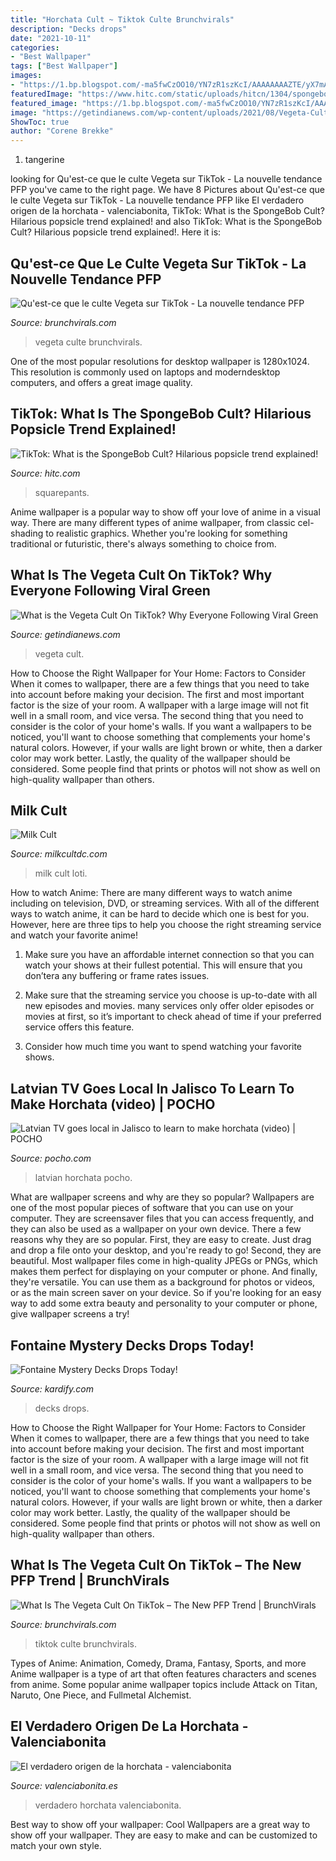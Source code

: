 ```yaml
---
title: "Horchata Cult ~ Tiktok Culte Brunchvirals"
description: "Decks drops"
date: "2021-10-11"
categories:
- "Best Wallpaper"
tags: ["Best Wallpaper"]
images:
- "https://1.bp.blogspot.com/-ma5fwCzOO10/YN7zR1szKcI/AAAAAAAAZTE/yX7mA67ujHYUK04NeuUk8DPT2_5r0vn2wCLcBGAsYHQ/s16000/Mystery%2BFontaine%2B2.jpg"
featuredImage: "https://www.hitc.com/static/uploads/hitcn/1304/spongebob_squarepants_1_1090829-1024x576.jpg"
featured_image: "https://1.bp.blogspot.com/-ma5fwCzOO10/YN7zR1szKcI/AAAAAAAAZTE/yX7mA67ujHYUK04NeuUk8DPT2_5r0vn2wCLcBGAsYHQ/s16000/Mystery%2BFontaine%2B2.jpg"
image: "https://getindianews.com/wp-content/uploads/2021/08/Vegeta-Cult-On-TikTok45-696x392.jpg"
ShowToc: true
author: "Corene Brekke"
---
```



1. tangerine 

	

		
looking for Qu&#039;est-ce que le culte Vegeta sur TikTok - La nouvelle tendance PFP you've came to the right page. We have 8 Pictures about Qu&#039;est-ce que le culte Vegeta sur TikTok - La nouvelle tendance PFP like El verdadero origen de la horchata - valenciabonita, TikTok: What is the SpongeBob Cult? Hilarious popsicle trend explained! and also TikTok: What is the SpongeBob Cult? Hilarious popsicle trend explained!. Here it is:
		
    
## Qu&#039;est-ce Que Le Culte Vegeta Sur TikTok - La Nouvelle Tendance PFP

<img loading=lazy src="https://i1.wp.com/brunchvirals.com/wp-content/uploads/2021/08/What-Is-The-Vegeta-Cult-On-TikTok-1.png?resize=300%2C185&amp;ssl=1" onerror="this.onerror=null;this.src='https://tse1.mm.bing.net/th?id=OIP.s3UTLuFgc22LYo2mM6uE_wAAAA&amp;pid=15.1';" alt="Qu&#039;est-ce que le culte Vegeta sur TikTok - La nouvelle tendance PFP">

_Source: brunchvirals.com_

>vegeta culte brunchvirals. 

	

One of the most popular resolutions for desktop wallpaper is 1280x1024. This resolution is commonly used on laptops and moderndesktop computers, and offers a great image quality.

    
## TikTok: What Is The SpongeBob Cult? Hilarious Popsicle Trend Explained!

<img loading=lazy src="https://www.hitc.com/static/uploads/hitcn/1304/spongebob_squarepants_1_1090829-1024x576.jpg" onerror="this.onerror=null;this.src='https://tse1.mm.bing.net/th?id=OIP.tcQ5UZv9h1aYAVyGXWbxXwHaEK&amp;pid=15.1';" alt="TikTok: What is the SpongeBob Cult? Hilarious popsicle trend explained!">

_Source: hitc.com_

>squarepants. 

	

Anime wallpaper is a popular way to show off your love of anime in a visual way. There are many different types of anime wallpaper, from classic cel-shading to realistic graphics. Whether you're looking for something traditional or futuristic, there's always something to choice from.

    
## What Is The Vegeta Cult On TikTok? Why Everyone Following Viral Green

<img loading=lazy src="https://getindianews.com/wp-content/uploads/2021/08/Vegeta-Cult-On-TikTok45-696x392.jpg" onerror="this.onerror=null;this.src='https://tse4.mm.bing.net/th?id=OIP.QBGTHCAjqraIlls-Dob9KgHaEK&amp;pid=15.1';" alt="What is the Vegeta Cult On TikTok? Why Everyone Following Viral Green">

_Source: getindianews.com_

>vegeta cult. 

	

How to Choose the Right Wallpaper for Your Home: Factors to Consider
When it comes to wallpaper, there are a few things that you need to take into account before making your decision. The first and most important factor is the size of your room. A wallpaper with a large image will not fit well in a small room, and vice versa. 
The second thing that you need to consider is the color of your home's walls. If you want a wallpapers to be noticed, you'll want to choose something that complements your home's natural colors. However, if your walls are light brown or white, then a darker color may work better. 
Lastly, the quality of the wallpaper should be considered. Some people find that prints or photos will not show as well on high-quality wallpaper than others.

    
## Milk Cult

<img loading=lazy src="https://static1.squarespace.com/static/54ff9d22e4b0dfcf0ef4b05d/579bd3ba6a49638cd6679d29/579bd3c3725e2570d04b4590/1469834397841/IMG_4856.jpg" onerror="this.onerror=null;this.src='https://tse3.mm.bing.net/th?id=OIP.K3rRZL86hEXD0yEBrpfLawHaFj&amp;pid=15.1';" alt="Milk Cult">

_Source: milkcultdc.com_

>milk cult loti. 

	

How to watch Anime: There are many different ways to watch anime including on television, DVD, or streaming services.
With all of the different ways to watch anime, it can be hard to decide which one is best for you. However, here are three tips to help you choose the right streaming service and watch your favorite anime!
1. Make sure you have an affordable internet connection so that you can watch your shows at their fullest potential. This will ensure that you don’tera any buffering or frame rates issues.

2. Make sure that the streaming service you choose is up-to-date with all new episodes and movies. many services only offer older episodes or movies at first, so it’s important to check ahead of time if your preferred service offers this feature.

3. Consider how much time you want to spend watching your favorite shows.

    
## Latvian TV Goes Local In Jalisco To Learn To Make Horchata (video) | POCHO

<img loading=lazy src="https://www.pocho.com/wp-content/uploads/2013/10/horchataguy.jpg" onerror="this.onerror=null;this.src='https://tse3.mm.bing.net/th?id=OIP.g7fY7oQ9pdvUgX72LCSebwHaEI&amp;pid=15.1';" alt="Latvian TV goes local in Jalisco to learn to make horchata (video) | POCHO">

_Source: pocho.com_

>latvian horchata pocho. 

	

What are wallpaper screens and why are they so popular?
Wallpapers are one of the most popular pieces of software that you can use on your computer. They are screensaver files that you can access frequently, and they can also be used as a wallpaper on your own device. There a few reasons why they are so popular. First, they are easy to create. Just drag and drop a file onto your desktop, and you're ready to go! Second, they are beautiful. Most wallpaper files come in high-quality JPEGs or PNGs, which makes them perfect for displaying on your computer or phone. And finally, they're versatile. You can use them as a background for photos or videos, or as the main screen saver on your device. So if you're looking for an easy way to add some extra beauty and personality to your computer or phone, give wallpaper screens a try!

    
## Fontaine Mystery Decks Drops Today!

<img loading=lazy src="https://1.bp.blogspot.com/-ma5fwCzOO10/YN7zR1szKcI/AAAAAAAAZTE/yX7mA67ujHYUK04NeuUk8DPT2_5r0vn2wCLcBGAsYHQ/s16000/Mystery%2BFontaine%2B2.jpg" onerror="this.onerror=null;this.src='https://tse3.mm.bing.net/th?id=OIP.78OrfcKQ059cJGyqm-_l1wHaE8&amp;pid=15.1';" alt="Fontaine Mystery Decks Drops Today!">

_Source: kardify.com_

>decks drops. 

	

How to Choose the Right Wallpaper for Your Home: Factors to Consider
When it comes to wallpaper, there are a few things that you need to take into account before making your decision. The first and most important factor is the size of your room. A wallpaper with a large image will not fit well in a small room, and vice versa. 
The second thing that you need to consider is the color of your home's walls. If you want a wallpapers to be noticed, you'll want to choose something that complements your home's natural colors. However, if your walls are light brown or white, then a darker color may work better. 
Lastly, the quality of the wallpaper should be considered. Some people find that prints or photos will not show as well on high-quality wallpaper than others.

    
## What Is The Vegeta Cult On TikTok – The New PFP Trend | BrunchVirals

<img loading=lazy src="https://i2.wp.com/brunchvirals.com/wp-content/uploads/2021/08/What-Is-The-Vegeta-Cult-On-TikTok.png?resize=1024%2C630&amp;ssl=1" onerror="this.onerror=null;this.src='https://tse3.mm.bing.net/th?id=OIP.6MDeyVoDlzwJklVwdIwDYgHaEj&amp;pid=15.1';" alt="What Is The Vegeta Cult On TikTok – The New PFP Trend | BrunchVirals">

_Source: brunchvirals.com_

>tiktok culte brunchvirals. 

	

Types of Anime: Animation, Comedy, Drama, Fantasy, Sports, and more
Anime wallpaper is a type of art that often features characters and scenes from anime. Some popular anime wallpaper topics include Attack on Titan, Naruto, One Piece, and Fullmetal Alchemist.

    
## El Verdadero Origen De La Horchata - Valenciabonita

<img loading=lazy src="http://i2.wp.com/valenciabonita.es/wp-content/uploads/2016/05/jaimeI-1.jpg?resize=1010%2C665" onerror="this.onerror=null;this.src='https://tse2.mm.bing.net/th?id=OIP.PnFWcBDLnXgoAb9aMh4A-AHaE4&amp;pid=15.1';" alt="El verdadero origen de la horchata - valenciabonita">

_Source: valenciabonita.es_

>verdadero horchata valenciabonita. 

	

Best way to show off your wallpaper:
Cool Wallpapers are a great way to show off your wallpaper. They are easy to make and can be customized to match your own style.

